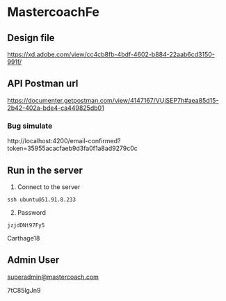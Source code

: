# MastercoachFe

## Design file

https://xd.adobe.com/view/cc4cb8fb-4bdf-4602-b884-22aab6cd3150-991f/

## API Postman url

https://documenter.getpostman.com/view/4147167/VUjSEP7h#aea85d15-2b42-402a-bde4-ca449825db01

### Bug simulate

http://localhost:4200/email-confirmed?token=35955acacfaeb9d3fa0f1a8ad9279c0c

## Run in the server

1. Connect to the server

```
ssh ubuntu@51.91.8.233
```

2. Password

```
jzjdDNt97Fy5
```

Carthage18

## Admin User

superadmin@mastercoach.com

7tC85lgJn9
